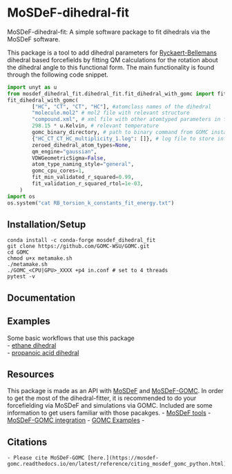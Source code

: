 # MoSDeF-dihedral-fit
MoSDeF-dihedral-fit: A simple software package to fit dihedrals via the MoSDeF software.

This package is a tool to add dihedral parameters for [Ryckaert-Bellemans](https://manual.gromacs.org/current/reference-manual/functions/bonded-interactions.html#proper-dihedrals-ryckaert-bellemans-function) dihedral based forcefields by fitting QM calculations for the rotation about the dihedral angle to this functional form. The main functionality is found through the following code snippet.
```python
import unyt as u
from mosdef_dihedral_fit.dihedral_fit.fit_dihedral_with_gomc import fit_dihedral_with_gomc
fit_dihedral_with_gomc(
        ["HC", "CT", "CT", "HC"], #atomclass names of the dihedral
        "molecule.mol2" # mol2 file with relevant structure
        "compound.xml", # xml file with other atomtyped parameters in foyer format
        298.15 * u.Kelvin, # relevant temperature
        gomc_binary_directory, # path to binary command from GOMC install
        {"HC_CT_CT_HC_multiplicity_1.log": []}, # log file to store info
        zeroed_dihedral_atom_types=None,
        qm_engine="gaussian",
        VDWGeometricSigma=False,
        atom_type_naming_style="general",
        gomc_cpu_cores=1,
        fit_min_validated_r_squared=0.99,
        fit_validation_r_squared_rtol=1e-03,
    )
import os
os.system("cat RB_torsion_k_constants_fit_energy.txt")
```

## Installation/Setup
```
conda install -c conda-forge mosdef_dihedral_fit
git clone https://github.com/GOMC-WSU/GOMC.git
cd GOMC
chmod u+x metamake.sh
./metamake.sh
./GOMC_<CPU|GPU>_XXXX +p4 in.conf # set to 4 threads
pytest -v
```

## Documentation

## Examples
Some basic workflows that use this package</br>
    - [ethane dihedral](https://github.com/GOMC-WSU/GOMC_Examples/tree/main/MoSDeF-dihedral-fit/ethane_HC_CT_CT_HC)</br>
    - [propanoic acid dihedral](https://github.com/GOMC-WSU/GOMC_Examples/tree/main/MoSDeF-dihedral-fit/protonated_fragment_CT_CT_C_OH)</br>

## Resources
This package is made as an API with [MoSDeF](https://github.com/mosdef-hub) and [MoSDeF-GOMC](https://github.com/GOMC-WSU/MoSDeF-GOMC). In order to get the most of the dihedral-fitter, it is recommended to do your forcefielding via MoSDeF and simulations via GOMC. Included are some information to get users familiar with those pacakges.
    - [MoSDeF tools](https://mosdef.org)
    - [MoSDeF-GOMC integration](https://mosdef-gomc.readthedocs.io/en/latest/index.html)
    - [GOMC Examples](https://github.com/GOMC-WSU/GOMC_Examples/tree/main/MoSDef-GOMC)
    -

## Citations
    - Please cite MoSDeF-GOMC [here.](https://mosdef-gomc.readthedocs.io/en/latest/reference/citing_mosdef_gomc_python.html)
